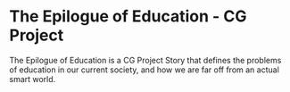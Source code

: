 # The Epilogue of Education - CG Project

The Epilogue of Education is a CG Project Story that defines the problems of education in our current society, and how we are far off from an actual smart world.
